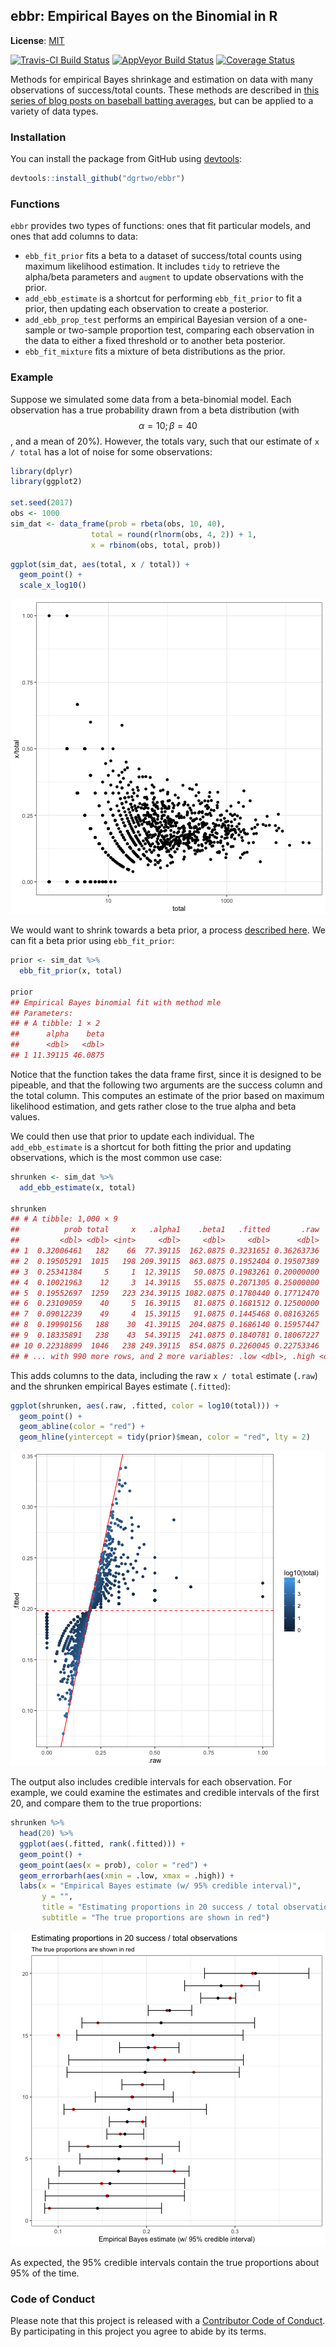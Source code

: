 <!-- README.md is generated from README.Rmd. Please edit that file -->



ebbr: Empirical Bayes on the Binomial in R
----------

**License**: [MIT](https://opensource.org/licenses/MIT)

[![Travis-CI Build Status](https://travis-ci.org/dgrtwo/ebbr.svg?branch=master)](https://travis-ci.org/dgrtwo/ebbr)
[![AppVeyor Build Status](https://ci.appveyor.com/api/projects/status/github/dgrtwo/ebbr?branch=master&svg=true)](https://ci.appveyor.com/project/dgrtwo/ebbr)
[![Coverage Status](https://img.shields.io/codecov/c/github/dgrtwo/ebbr/master.svg)](https://codecov.io/github/dgrtwo/ebbr?branch=master)

Methods for empirical Bayes shrinkage and estimation on data with many observations of success/total counts. These methods are described in [this series of blog posts on baseball batting averages](varianceexplained.org/r/ebbr-package), but can be applied to a variety of data types.

### Installation

You can install the package from GitHub using [devtools](https://CRAN.R-project.org/package=devtools):


```r
devtools::install_github("dgrtwo/ebbr")
```

### Functions

`ebbr` provides two types of functions: ones that fit particular models, and ones that add columns to data:

* `ebb_fit_prior` fits a beta to a dataset of success/total counts using maximum likelihood estimation. It includes `tidy` to retrieve the alpha/beta parameters and `augment` to update observations with the prior.
* `add_ebb_estimate` is a shortcut for performing `ebb_fit_prior` to fit a prior, then updating each observation to create a posterior.
* `add_ebb_prop_test` performs an empirical Bayesian version of a one-sample or two-sample proportion test, comparing each observation in the data to either a fixed threshold or to another beta posterior.
* `ebb_fit_mixture` fits a mixture of beta distributions as the prior.

### Example

Suppose we simulated some data from a beta-binomial model. Each observation has a true probability drawn from a beta distribution (with $$\alpha=10;\beta=40$$, and a mean of 20%). However, the totals vary, such that our estimate of `x / total` has a lot of noise for some observations:


```r
library(dplyr)
library(ggplot2)

set.seed(2017)
obs <- 1000
sim_dat <- data_frame(prob = rbeta(obs, 10, 40),
                  total = round(rlnorm(obs, 4, 2)) + 1,
                  x = rbinom(obs, total, prob))
```


```r
ggplot(sim_dat, aes(total, x / total)) +
  geom_point() +
  scale_x_log10()
```

![plot of chunk sim_dat_plot](README-sim_dat_plot-1.png)

We would want to shrink towards a beta prior, a process [described here](http://varianceexplained.org/r/empirical_bayes_baseball/). We can fit a beta prior using `ebb_fit_prior`:


```r
prior <- sim_dat %>%
  ebb_fit_prior(x, total)

prior
## Empirical Bayes binomial fit with method mle 
## Parameters:
## # A tibble: 1 × 2
##      alpha    beta
##      <dbl>   <dbl>
## 1 11.39115 46.0875
```

Notice that the function takes the data frame first, since it is designed to be pipeable, and that the following two arguments are the success column and the total column. This computes an estimate of the prior based on maximum likelihood estimation, and gets rather close to the true alpha and beta values.

We could then use that prior to update each individual. The `add_ebb_estimate` is a shortcut for both fitting the prior and updating observations, which is the most common use case:


```r
shrunken <- sim_dat %>%
  add_ebb_estimate(x, total)

shrunken
## # A tibble: 1,000 × 9
##          prob total     x   .alpha1    .beta1   .fitted       .raw
##         <dbl> <dbl> <int>     <dbl>     <dbl>     <dbl>      <dbl>
## 1  0.32006461   182    66  77.39115  162.0875 0.3231651 0.36263736
## 2  0.19505291  1015   198 209.39115  863.0875 0.1952404 0.19507389
## 3  0.25341384     5     1  12.39115   50.0875 0.1983261 0.20000000
## 4  0.10021963    12     3  14.39115   55.0875 0.2071305 0.25000000
## 5  0.19552697  1259   223 234.39115 1082.0875 0.1780440 0.17712470
## 6  0.23109059    40     5  16.39115   81.0875 0.1681512 0.12500000
## 7  0.09012239    49     4  15.39115   91.0875 0.1445468 0.08163265
## 8  0.19990156   188    30  41.39115  204.0875 0.1686140 0.15957447
## 9  0.18335891   238    43  54.39115  241.0875 0.1840781 0.18067227
## 10 0.22318899  1046   238 249.39115  854.0875 0.2260045 0.22753346
## # ... with 990 more rows, and 2 more variables: .low <dbl>, .high <dbl>
```

This adds columns to the data, including the raw `x / total` estimate (`.raw`) and the shrunken empirical Bayes estimate (`.fitted`):


```r
ggplot(shrunken, aes(.raw, .fitted, color = log10(total))) +
  geom_point() +
  geom_abline(color = "red") +
  geom_hline(yintercept = tidy(prior)$mean, color = "red", lty = 2)
```

![plot of chunk shrinkage_plot](README-shrinkage_plot-1.png)

The output also includes credible intervals for each observation. For example, we could examine the estimates and credible intervals of the first 20, and compare them to the true proportions:


```r
shrunken %>%
  head(20) %>%
  ggplot(aes(.fitted, rank(.fitted))) +
  geom_point() +
  geom_point(aes(x = prob), color = "red") +
  geom_errorbarh(aes(xmin = .low, xmax = .high)) +
  labs(x = "Empirical Bayes estimate (w/ 95% credible interval)",
       y = "",
       title = "Estimating proportions in 20 success / total observations",
       subtitle = "The true proportions are shown in red")
```

![plot of chunk unnamed-chunk-3](README-unnamed-chunk-3-1.png)

As expected, the 95% credible intervals contain the true proportions about 95% of the time.

### Code of Conduct

Please note that this project is released with a [Contributor Code of Conduct](CONDUCT.md). By participating in this project you agree to abide by its terms.
